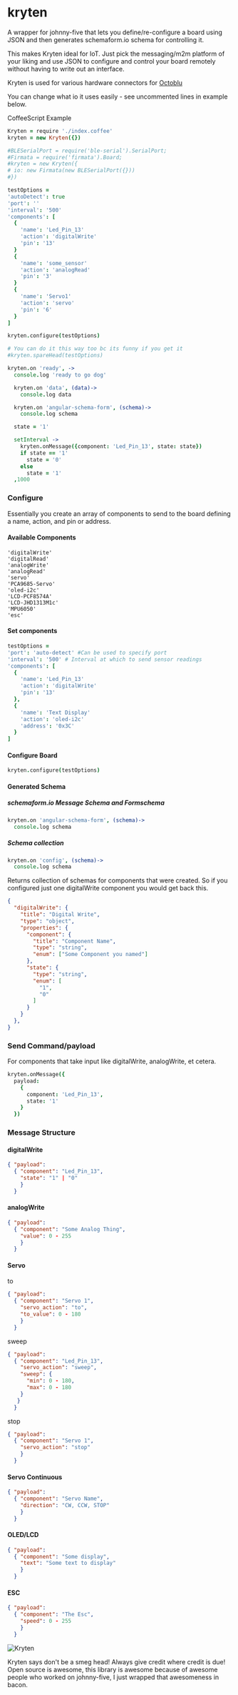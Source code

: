 # kryten

A wrapper for johnny-five that lets you define/re-configure a board using JSON and then generates schemaform.io schema for controlling it.

This makes Kryten ideal for IoT. Just pick the messaging/m2m platform of your liking and use JSON to configure and control your board remotely without having to write out an interface.

Kryten is used for various hardware connectors for [Octoblu](https://octoblu.com)

You can change what io it uses easily - see uncommented lines in example below.

CoffeeScript Example
```coffee
Kryten = require './index.coffee'
kryten = new Kryten({})

#BLESerialPort = require('ble-serial').SerialPort;
#Firmata = require('firmata').Board;
#kryten = new Kryten({
# io: new Firmata(new BLESerialPort({}))
#})

testOptions =
'autoDetect': true
'port': ''
'interval': '500'
'components': [
  {
    'name': 'Led_Pin_13'
    'action': 'digitalWrite'
    'pin': '13'
  }
  {
    'name': 'some_sensor'
    'action': 'analogRead'
    'pin': '3'
  }
  {
    'name': 'Servo1'
    'action': 'servo'
    'pin': '6'
  }
]

kryten.configure(testOptions)

# You can do it this way too bc its funny if you get it
#kryten.spareHead(testOptions)

kryten.on 'ready', ->
  console.log 'ready to go dog'

  kryten.on 'data', (data)->
    console.log data

  kryten.on 'angular-schema-form', (schema)->
    console.log schema

  state = '1'

  setInterval ->
    kryten.onMessage({component: 'Led_Pin_13', state: state})
    if state == '1'
      state = '0'
    else
      state = '1'
  ,1000

```

### Configure

Essentially you create an array of components to send to the board defining a name, action, and pin or address.

#### Available Components
```
'digitalWrite'
'digitalRead'
'analogWrite'
'analogRead'
'servo'
'PCA9685-Servo'
'oled-i2c'
'LCD-PCF8574A'
'LCD-JHD1313M1c'
'MPU6050'
'esc'
```

#### Set components
```coffee
testOptions =
'port': 'auto-detect' #Can be used to specify port
'interval': '500' # Interval at which to send sensor readings
'components': [
  {
    'name': 'Led_Pin_13'
    'action': 'digitalWrite'
    'pin': '13'
  },
  {
    'name': 'Text Display'
    'action': 'oled-i2c'
    'address': '0x3C'
  }
]
```

#### Configure Board
```coffee
kryten.configure(testOptions)
```

#### Generated Schema

##### schemaform.io Message Schema and Formschema

```coffee
kryten.on 'angular-schema-form', (schema)->
  console.log schema
```

##### Schema collection

```coffee
kryten.on 'config', (schema)->
  console.log schema
```

Returns collection of schemas for components that were created.
So if you configured just one digitalWrite component you would get back this.

```json
{
  "digitalWrite": {
    "title": "Digital Write",
    "type": "object",
    "properties": {
      "component": {
        "title": "Component Name",
        "type": "string",
        "enum": ["Some Component you named"]
      },
      "state": {
        "type": "string",
        "enum": [
          "1",
          "0"
        ]
      }
    }
  },
}
```

### Send Command/payload
For components that take input like digitalWrite, analogWrite, et cetera.

```coffee
kryten.onMessage({
  payload:
    {
      component: 'Led_Pin_13',
      state: '1'
    }
  })
```

### Message Structure

#### digitalWrite
```json
{ "payload":
  { "component": "Led_Pin_13",
    "state": "1" | "0"
    }
  }
```

#### analogWrite
```json
{ "payload":
  { "component": "Some Analog Thing",
    "value": 0 - 255
    }
  }
```

#### Servo

to
```json
{ "payload":
  { "component": "Servo 1",
    "servo_action": "to",
    "to_value": 0 - 180
    }
  }
```

sweep
```json
{ "payload":
  { "component": "Led_Pin_13",
    "servo_action": "sweep",
    "sweep": {
      "min": 0 - 180,
      "max": 0 - 180
    }
   }
  }
```

stop
```json
{ "payload":
  { "component": "Servo 1",
    "servo_action": "stop"
    }
  }
```

#### Servo Continuous
```json
{ "payload":
  { "component": "Servo Name",
    "direction": "CW, CCW, STOP"
    }
  }
```


#### OLED/LCD
```json
{ "payload":
  { "component": "Some display",
    "text": "Some text to display"
    }
  }
```

#### ESC
```json
{ "payload":
  { "component": "The Esc",
    "speed": 0 - 255
    }
  }
```




![Kryten](http://s30.postimg.org/7o69ldgs1/tumblr_m61bkqd_ZF61rvt47eo1_500.jpg)


Kryten says don't be a smeg head! Always give credit where credit is due! Open source is awesome, this library is awesome because of awesome people who worked on johnny-five, I just wrapped that awesomeness in bacon.
